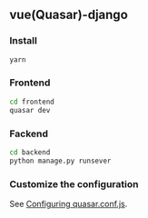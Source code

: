 ## vue(Quasar)-django

### Install
```bash
yarn
```

### Frontend
```bash
cd frontend
quasar dev
```

### Fackend
```bash
cd backend
python manage.py runsever 
```

### Customize the configuration
See [Configuring quasar.conf.js](https://quasar.dev/quasar-cli/quasar-conf-js).
